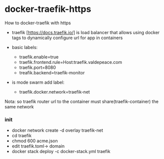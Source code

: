 # docker-traefik-https
How to docker-traefik with https

* traefik [https://docs.traefik.io/] is load balancer that allows using docker tags to dynamically configure url for app in containers

* basic labels:

    * traefik.enable=true
    * traefik.frontend.rule=Host:traefik.valdepeace.com
    * traefik.port=8080
    * treafik.backend=traefik-monitor

* is mode swarm add label:

    * traefik.docker.network=traefik-net

Nota: so traefik router url to the container must share(traefik-container) the same network

### init
* docker network create -d overlay traefik-net
* cd traefik
* chmod 600 acme.json
* edit traefik.toml-> domain
* docker stack deploy -c docker-stack.yml traefik
